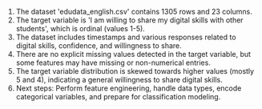 1. The dataset 'edudata_english.csv' contains 1305 rows and 23 columns.
2. The target variable is 'I am willing to share my digital skills with other students', which is ordinal (values 1-5).
3. The dataset includes timestamps and various responses related to digital skills, confidence, and willingness to share.
4. There are no explicit missing values detected in the target variable, but some features may have missing or non-numerical entries.
5. The target variable distribution is skewed towards higher values (mostly 5 and 4), indicating a general willingness to share digital skills.
6. Next steps: Perform feature engineering, handle data types, encode categorical variables, and prepare for classification modeling.
